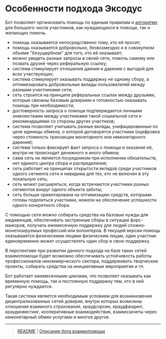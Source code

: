 # Особенности подхода Эксодус

Бот позволяет организовать помощь по единым правилам и [алгоритму]() для большого числа участников, как нуждающихся в помощи, так и желающих помочь.

- помощь оказывается непосредственно тому, кто её просит;
- помощь оказывается добровольно, безвозмездно и в совокупном объеме "безущербном" для того, кто её оказывает;
- можно увидеть разные запросы в своей сети, помочь самому или позвать друзей через реферальную ссылку;
- система стимулирует отношения даяния и дарения с выгодой для всех участвующих;
- система стимулирует оказывать поддержку не одному сбору, а оптимизировать добровольные вклады пользователей между разными участниками сети;
- сеть строится на принципе реферальных ссылок между друзьями, которые связаны базовым доверием и готовностью оказывать помощь при необходимости;
- достоверность запроса о помощи подтверждается личными знакомствами между участниками такой социальной сети и рекомендациями со стороны других участнков; 
- система позволяет учитывать разные вклады, унифицированные по цене единицы обмена, о которой договорятся участники (оцифровка через стоимость транзакции монетарного или немонетарного дарения);
- система только фиксирует факт запроса о помощи и оказания её, внутри не происходит денежного и иного обмена;
- сама сеть не является посредником при исполнении обязательств, нет единого центра сбора и распределения;
- сеть работает на принципах открытости вкладов среди участников одного сегмента сети и невидима для тех, кто не включен в эту локальную сеть;
- сеть может расширяться, когда встречаются участники разных сегментов вокруг одного объекта заботы;
- сеть больше ориентирована на оптимизацию средств, которыми готовы поделиться участники, нежели на обеспечение успешности одного конкретного сбора.

С помощью сети можно собирать средства на базовые нужды для иждивенцев, обеспечивать экстренные сборы в ситуации форс-мажоров, получать ежемесячную поддержку для людей сложно-монетизируемых профессий или волонтеров. В текущей версии помощь оказываается физическими лицами физическим лицам, один участник единовременно может осуществлять один сбор в свою поддержку. 

В перспективе при развитии данного подхода на базе таких сетей взаимопомощи будет возможно обеспечивать устойчивость работы профессионалов некоммерческого сектора, поддерживать творческие проекты, собирать средства на инициативные мероприятия и тп. 

Бот работает ежемесячными циклами, что позволяет оказывать как временную помощь, так и постоянную поддержку тем, кто в ней регулярно нуждается.

Такая система является необходимым условием для возникновения децентрализованных сетей доверия, внутри которых возможны отношения взаимного страхования, краудсорсин, краудфандинг, краудинвестинг, кооперативные взаимодействия, взаимозачеты через немонетарный обмен услугами и многое другое.

---
> [README](README.md)  |   [Описание бота взаимопомощи](../index.md)

